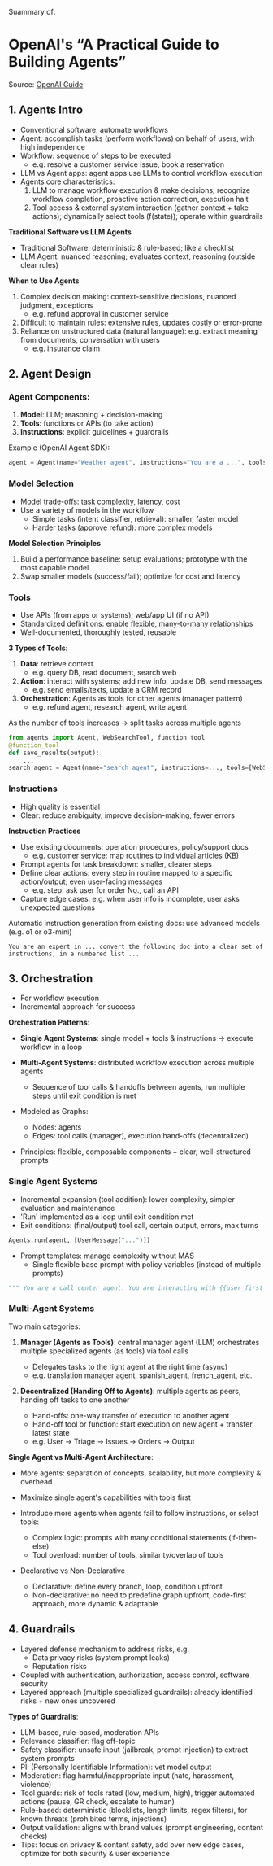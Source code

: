 Suammary of: 
# **OpenAI's “A Practical Guide to Building Agents”**
<!-- * 25, 2024* -->
Source: [OpenAI Guide](https://cdn.openai.com/business-guides-and-resources/a-practical-guide-to-building-agents.pdf)

## 1. Agents Intro

- Conventional software: automate workflows
- Agent: accomplish tasks (perform workflows) on behalf of users, with high independence
- Workflow: sequence of steps to be executed
    - e.g. resolve a customer service issue, book a reservation
- LLM vs Agent apps: agent apps use LLMs to control workflow execution
- Agents core characteristics:
    1. LLM to manage workflow execution & make decisions; recognize workflow completion, proactive action correction, execution halt
    2. Tool access & external system interaction (gather context + take actions); dynamically select tools (f(state)); operate within guardrails

**Traditional Software vs LLM Agents**
- Traditional Software: deterministic & rule-based; like a checklist
- LLM Agent: nuanced reasoning; evaluates context, reasoning (outside clear rules)

**When to Use Agents**
1. Complex decision making: context-sensitive decisions, nuanced judgment, exceptions
    - e.g. refund approval in customer service
2. Difficult to maintain rules: extensive rules, updates costly or error-prone
3. Reliance on unstructured data (natural language): e.g. extract meaning from documents, conversation with users
    - e.g. insurance claim

## 2. Agent Design

### Agent Components:
1. **Model**: LLM; reasoning + decision-making
2. **Tools**: functions or APIs (to take action)
3. **Instructions**: explicit guidelines + guardrails

Example (OpenAI Agent SDK):
```python
agent = Agent(name="Weather agent", instructions="You are a ...", tools=[get_weather])
```

### Model Selection
- Model trade-offs: task complexity, latency, cost
- Use a variety of models in the workflow
    - Simple tasks (intent classifier, retrieval): smaller, faster model
    - Harder tasks (approve refund): more complex models

**Model Selection Principles**
1. Build a performance baseline: setup evaluations; prototype with the most capable model
2. Swap smaller models (success/fail); optimize for cost and latency

### Tools
- Use APIs (from apps or systems); web/app UI (if no API)
- Standardized definitions: enable flexible, many-to-many relationships
- Well-documented, thoroughly tested, reusable

**3 Types of Tools**:
1. **Data**: retrieve context
    - e.g. query DB, read document, search web
2. **Action**: interact with systems; add new info, update DB, send messages
    - e.g. send emails/texts, update a CRM record
3. **Orchestration**: Agents as tools for other agents (manager pattern)
    - e.g. refund agent, research agent, write agent

As the number of tools increases → split tasks across multiple agents

```python
from agents import Agent, WebSearchTool, function_tool 
@function_tool
def save_results(output): 
    ...
search_agent = Agent(name="search agent", instructions=..., tools=[WebSearchTool(), save_results])
```

### Instructions
- High quality is essential
- Clear: reduce ambiguity, improve decision-making, fewer errors

**Instruction Practices**
- Use existing documents: operation procedures, policy/support docs
    - e.g. customer service: map routines to individual articles (KB)
- Prompt agents for task breakdown: smaller, clearer steps
- Define clear actions: every step in routine mapped to a specific action/output; even user-facing messages
    - e.g. step: ask user for order No., call an API
- Capture edge cases: e.g. when user info is incomplete, user asks unexpected questions

Automatic instruction generation from existing docs: use advanced models (e.g. o1 or o3-mini)

```text
You are an expert in ... convert the following doc into a clear set of instructions, in a numbered list ...
```

## 3. Orchestration
- For workflow execution
- Incremental approach for success

**Orchestration Patterns**:
- **Single Agent Systems**: single model + tools & instructions → execute workflow in a loop
- **Multi-Agent Systems**: distributed workflow execution across multiple agents
    - Sequence of tool calls & handoffs between agents, run multiple steps until exit condition is met

- Modeled as Graphs:
    - Nodes: agents
    - Edges: tool calls (manager), execution hand-offs (decentralized)
- Principles: flexible, composable components + clear, well-structured prompts

### Single Agent Systems
- Incremental expansion (tool addition): lower complexity, simpler evaluation and maintenance
- 'Run' implemented as a loop until exit condition met
- Exit conditions: (final/output) tool call, certain output, errors, max turns
```python
Agents.run(agent, [UserMessage("...")])
```
- Prompt templates: manage complexity without MAS
    - Single flexible base prompt with policy variables (instead of multiple prompts)
```python
""" You are a call center agent. You are interacting with {{user_first_name}} ... about {{user_complaint_categories}} ... """
```

### Multi-Agent Systems
Two main categories:
1. **Manager (Agents as Tools)**: central manager agent (LLM) orchestrates multiple specialized agents (as tools) via tool calls
    - Delegates tasks to the right agent at the right time (async)
    - e.g. translation manager agent, spanish_agent, french_agent, etc.

2. **Decentralized (Handing Off to Agents)**: multiple agents as peers, handing off tasks to one another
    - Hand-offs: one-way transfer of execution to another agent
    - Hand-off tool or function: start execution on new agent + transfer latest state
    - e.g. User → Triage → Issues → Orders → Output

**Single Agent vs Multi-Agent Architecture**:
- More agents: separation of concepts, scalability, but more complexity & overhead
- Maximize single agent's capabilities with tools first
- Introduce more agents when agents fail to follow instructions, or select tools:
    - Complex logic: prompts with many conditional statements (if-then-else)
    - Tool overload: number of tools, similarity/overlap of tools

- Declarative vs Non-Declarative
    - Declarative: define every branch, loop, condition upfront
    - Non-declarative: no need to predefine graph upfront, code-first approach, more dynamic & adaptable

## 4. Guardrails
- Layered defense mechanism to address risks, e.g.
    - Data privacy risks (system prompt leaks)
    - Reputation risks
- Coupled with authentication, authorization, access control, software security
- Layered approach (multiple specialized guardrails): already identified risks + new ones uncovered

**Types of Guardrails**:
- LLM-based, rule-based, moderation APIs
- Relevance classifier: flag off-topic
- Safety classifier: unsafe input (jailbreak, prompt injection) to extract system prompts
- PII (Personally Identifiable Information): vet model output
- Moderation: flag harmful/inappropriate input (hate, harassment, violence)
- Tool guards: risk of tools rated (low, medium, high), trigger automated actions (pause, GR check, escalate to human)
- Rule-based: deterministic (blocklists, length limits, regex filters), for known threats (prohibited terms, injections)
- Output validation: aligns with brand values (prompt engineering, content checks)
- Tips: focus on privacy & content safety, add over new edge cases, optimize for both security & user experience

